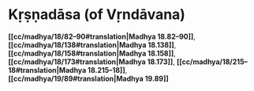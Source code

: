 # Kṛṣṇadāsa (of Vṛndāvana)

**[[cc/madhya/18/82–90#translation|Madhya 18.82–90]]**, **[[cc/madhya/18/138#translation|Madhya 18.138]]**, **[[cc/madhya/18/158#translation|Madhya 18.158]]**, **[[cc/madhya/18/173#translation|Madhya 18.173]]**, **[[cc/madhya/18/215–18#translation|Madhya 18.215–18]]**, **[[cc/madhya/19/89#translation|Madhya 19.89]]**

